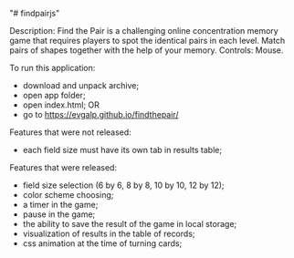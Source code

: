 "# findpairjs"

Description: Find the Pair is a challenging online concentration memory game that requires players to spot the identical pairs in each level. Match pairs of shapes together with the help of your memory. Controls: Mouse.

To run this application:
- download and unpack archive;
- open app folder;
- open index.html;
OR
- go to https://evgalp.github.io/findthepair/

Features that were not released:
-  each field size must have its own tab in results table;

Features that were released:
- field size selection (6 by 6, 8 by 8, 10 by 10, 12 by 12);
- color scheme choosing;
- a timer in the game;
- pause in the game;
- the ability to save the result of the game in local storage;
- visualization of results in the table of records;
- css animation at the time of turning cards;
